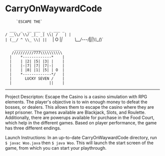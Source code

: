 # CarryOnWaywardCode

         `ESCAPE THE`


`  ___  _  __ ___ _  _ ___ _`    
`/ __\\/ \\/ _|_ _| \\| /   | |`   
`| (__/ ^ \\_ \\| ||  ` |  O |_|`    
` \\__/_---/__|___|_|\\_\\___(_)`    

`    _____________________`    
`   //////////777\\\\\\\\\\`    
`  |    *-------------*    |`    
`  |    | |2| |5| |3| |    |`    
`  |    |-|7| |7| |7|-|    |`    
`  |    | |8| |1| |5| | O  |`    
`  |    *-------------*/   |`    
`  |      LUCKY SEVEN /    |`    
`  |                 ||    |`    

_____________________________________________

Project Descripton:
Escape the Casino is a casino simulation with RPG elements. The player's objective is to win enough money to defeat the bosses, or dealers. This allows them to escape the casino where they are kept prisoner. The games available are Blackjack, Slots, and Roulette. Additionally, there are powerups available for purchase in the Food Court, which help in the different games. Based on player performance, the game has three different endings.

Launch Instructions:
In an up-to-date CarryOnWaywardCode directory, run `$ javac Woo.java` then `$ java Woo`. This will launch the start screen of the game, from which you can start your playthrough.